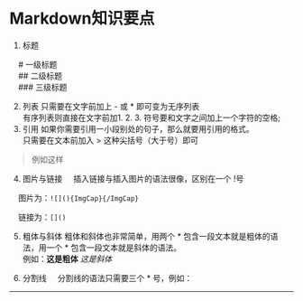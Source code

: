 
# Markdown知识要点
1. 标题

&nbsp;&nbsp;&nbsp;&nbsp;\#    一级标题<br/>
&nbsp;&nbsp;&nbsp;&nbsp;\#\#   二级标题<br/>
&nbsp;&nbsp;&nbsp;&nbsp;\#\#\#  三级标题<br/>

2. 列表
只需要在文字前加上 - 或 * 即可变为无序列表<br/>
有序列表则直接在文字前加1. 2. 3. 符号要和文字之间加上一个字符的空格;
3. 引用
如果你需要引用一小段别处的句子，那么就要用引用的格式。<br/>
只需要在文本前加入 > 这种尖括号（大于号）即可
>例如这样
4. 图片与链接
&nbsp;&nbsp;&nbsp;&nbsp;插入链接与插入图片的语法很像，区别在一个 !号<br/>

&nbsp;&nbsp;&nbsp;&nbsp;图片为：`![](){ImgCap}{/ImgCap}`

&nbsp;&nbsp;&nbsp;&nbsp;链接为：`[]()`

5. 粗体与斜体
粗体和斜体也非常简单，用两个 * 包含一段文本就是粗体的语法，用一个 * 包含一段文本就是斜体的语法。<br/>
例如：**这是粗体** *这是斜体*

6. 分割线
&nbsp;&nbsp;&nbsp;&nbsp;分割线的语法只需要三个 * 号，例如：
***
